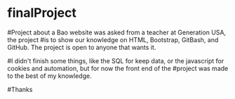 # finalProject


#Project about a Bao website was asked from a teacher at Generation USA, the project 
#is to show our knowledge on HTML, Bootstrap, GitBash, and GitHub. The project is open to anyone that wants it. 


#I didn't finish some things, like the SQL for keep data, or the javascript for cookies and automation, but for now the front end of the 
#project was made to the best of my knowledge. 


#Thanks 
